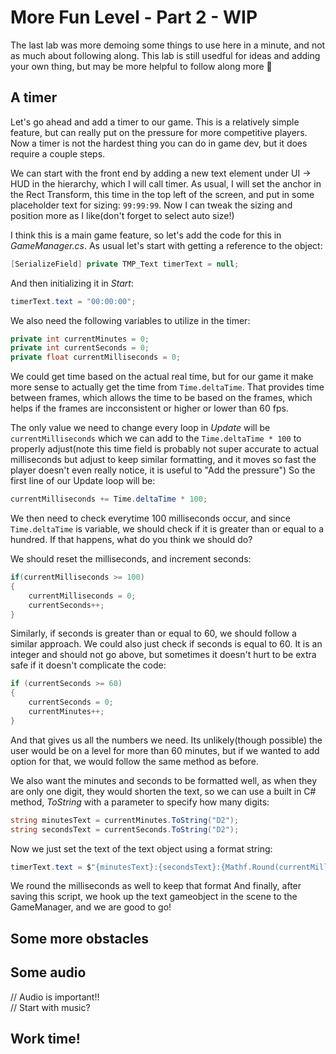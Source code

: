# More Fun Level - Part 2 - WIP
The last lab was more demoing some things to use here in a minute, and not as much about following along. This lab is still usedful for ideas and adding your own thing, but may be more helpful to follow along more 🙂

## A timer
Let's go ahead and add a timer to our game. This is a relatively simple feature, but can really put on the pressure for more competitive players. Now a timer is not the hardest thing you can do in game dev, but it does require a couple steps.

We can start with the front end by adding a new text element under UI -> HUD in the hierarchy, which I will call timer. As usual, I will set the anchor in the Rect Transform, this time in the top left of the screen, and put in some placeholder text for sizing: `99:99:99`. Now I can tweak the sizing and position more as I like(don't forget to select auto size!)

I think this is a main game feature, so let's add the code for this in _GameManager.cs_. As usual let's start with getting a reference to the object:
``` C#
[SerializeField] private TMP_Text timerText = null;
```
And then initializing it in _Start_:
``` C#
timerText.text = "00:00:00";
```
We also need the following variables to utilize in the timer:
``` C#
private int currentMinutes = 0;
private int currentSeconds = 0;
private float currentMilliseconds = 0;
```

We could get time based on the actual real time, but for our game it make more sense to actually get the time from `Time.deltaTime`. That provides time between frames, which allows the time to be based on the frames, which helps if the frames are incconsistent or higher or lower than 60 fps.

The only value we need to change every loop in _Update_ will be `currentMilliseconds` which we can add to the `Time.deltaTime * 100` to properly adjust(note this time field is probably not super accurate to actual milliseconds but adjust to keep similar formatting, and it moves so fast the player doesn't even really notice, it is useful to "Add the pressure") So the first line of our Update loop will be:
``` C#
currentMilliseconds += Time.deltaTime * 100;
```
We then need to check everytime 100 milliseconds occur, and since `Time.deltaTime` is variable, we should check if it is greater than or equal to a hundred. If that happens, what do you think we should do?

We should reset the milliseconds, and increment seconds:
``` C#
if(currentMilliseconds >= 100)
{
    currentMilliseconds = 0;
    currentSeconds++;
}
```
Similarly, if seconds is greater than or equal to 60, we should follow a similar approach. We could also just check if seconds is equal to 60. It is an integer and should not go above, but sometimes it doesn't hurt to be extra safe if it doesn't complicate the code:
``` C#
if (currentSeconds >= 60)
{
    currentSeconds = 0;
    currentMinutes++;
}
```
And that gives us all the numbers we need. Its unlikely(though possible) the user would be on a level for more than 60 minutes, but if we wanted to add option for that, we would follow the same method as before.

We also want the minutes and seconds to be formatted well, as when they are only one digit, they would shorten the text, so we can use a built in C# method, _ToString_ with a parameter to specify how many digits:
```C#
string minutesText = currentMinutes.ToString("D2");
string secondsText = currentSeconds.ToString("D2");
```

Now we just set the text of the text object using a format string:
``` C#
timerText.text = $"{minutesText}:{secondsText}:{Mathf.Round(currentMilliseconds)}";
```
We round the milliseconds as well to keep that format
And finally, after saving this script, we hook up the text gameobject in the scene to the GameManager, and we are good to go!

## Some more obstacles
## Some audio
  // Audio is important!!  
  // Start with music?  
## Work time!

